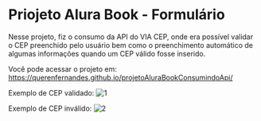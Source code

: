 # Priojeto Alura Book - Formulário

Nesse projeto, fiz o consumo da API do VIA CEP, onde era possível validar o CEP preenchido pelo usuário bem como o preenchimento automático de algumas informações quando um CEP válido fosse inserido. 

Você pode acessar o projeto em: https://querenfernandes.github.io/projetoAluraBookConsumindoApi/

Exemplo de CEP validado:
![1](https://user-images.githubusercontent.com/95857175/226866425-ea4aae3e-9a5c-4cff-bab6-0e487faea130.png#vitrinedev)


Exemplo de CEP inválido:
![2](https://user-images.githubusercontent.com/95857175/226866437-9711fd32-f2c3-4577-8cee-96d9f1f97c34.png#vitrinedev)

